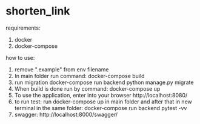 # shorten_link
requirements:

1. docker
2. docker-compose
   
how to use:

1. remove ".example" from env filename
2. In main folder run command:
docker-compose build
3. run migration
docker-compose run backend python manage.py migrate
4. When build is done run by command:
docker-compose up
5. To use the application, enter into your browser
http://localhost:8080/
6. to run test:
run docker-compose up 
in main folder and after that in new terminal in the same folder:
docker-compose run backend pytest -vv
7. swagger:
http://localhost:8000/swagger/


